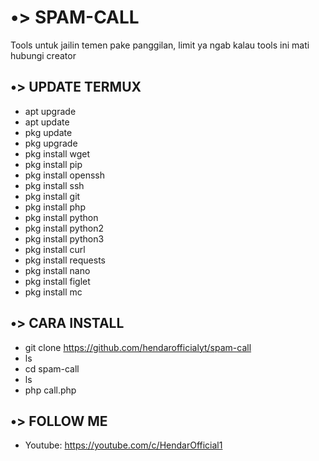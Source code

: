 # •> SPAM-CALL
Tools untuk jailin temen pake panggilan, limit ya ngab 
kalau tools ini mati hubungi creator

## •> UPDATE TERMUX
- apt upgrade
- apt update
- pkg update
- pkg upgrade
- pkg install wget
- pkg install pip
- pkg install openssh
- pkg install ssh
- pkg install git
- pkg install php
- pkg install python
- pkg install python2
- pkg install python3
- pkg install curl
- pkg install requests
- pkg install nano
- pkg install figlet
- pkg install mc

## •> CARA INSTALL
- git clone https://github.com/hendarofficialyt/spam-call
- ls
- cd spam-call
- ls
- php call.php

## •> FOLLOW ME
- Youtube: https://youtube.com/c/HendarOfficial1
